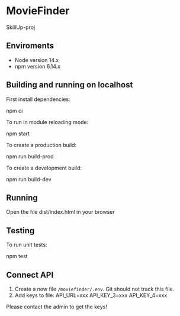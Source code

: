 # MovieFinder
SkillUp-proj

## Enviroments

* Node version 14.x
* npm version 6.14.x

## Building and running on localhost

First install dependencies:

npm ci

To run in module reloading mode:

npm start

To create a production build:

npm run build-prod

To create a development build:

npm run build-dev

## Running

Open the file dist/index.html in your browser

## Testing

To run unit tests:

npm test

## Connect API

1. Create a new file `/moviefinder/.env`. Git should not track this file. 
2. Add keys to file:
API_URL=xxx
API_KEY_3=xxx
API_KEY_4=xxx

Please contact the admin to get the keys!

